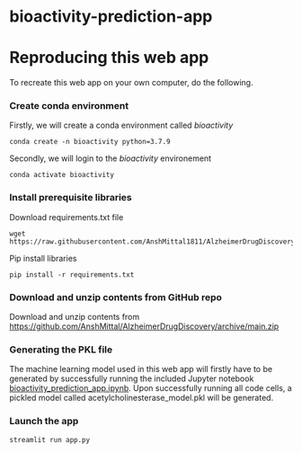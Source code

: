 # bioactivity-prediction-app

<!-- # Watch the tutorial video

Used the following Tutorial to create this application: [Video](https://youtu.be/htBIP17S-20) -->

# Reproducing this web app
To recreate this web app on your own computer, do the following.

### Create conda environment
Firstly, we will create a conda environment called *bioactivity*
```
conda create -n bioactivity python=3.7.9
```
Secondly, we will login to the *bioactivity* environement
```
conda activate bioactivity
```
### Install prerequisite libraries

Download requirements.txt file

```
wget https://raw.githubusercontent.com/AnshMittal1811/AlzheimerDrugDiscovery/main/requirements.txt

```

Pip install libraries
```
pip install -r requirements.txt
```

###  Download and unzip contents from GitHub repo

Download and unzip contents from https://github.com/AnshMittal/AlzheimerDrugDiscovery/archive/main.zip

### Generating the PKL file

The machine learning model used in this web app will firstly have to be generated by successfully running the included Jupyter notebook [bioactivity_prediction_app.ipynb](https://github.com/dataprofessor/bioactivity-prediction-app/blob/main/bioactivity_prediction_app.ipynb). Upon successfully running all code cells, a pickled model called acetylcholinesterase_model.pkl will be generated.

###  Launch the app

```
streamlit run app.py
```
